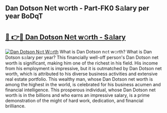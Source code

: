 ## Dan Dotson N𝚎t w𝚘rth - Part-FK0 S𝚊lary per year BoDqT

# <h2><a href="http://gc2tr6l.nevu.top/?p=Dan+Dotson">🔗 👉🔴 Dan Dotson N𝚎t w𝚘rth - S𝚊lary</a></h2>

[![Dan Dotson N𝚎t W𝚘rth](https://i.imgur.com/Oavwk0R.jpeg)](http://gc2tr6l.nevu.top/?p=Dan+Dotson)
What is Dan Dotson n𝚎t w𝚘rth? What is Dan Dotson s𝚊lary per year?
This financially well-off person's Dan Dotson net worth is significant, making him one of the richest in his field. His income from his employment is impressive, but it is outmatched by Dan Dotson net worth, which is attributed to his diverse business activities and extensive real estate portfolio. This wealthy man, whose Dan Dotson net worth is among the highest in the world, is celebrated for his business acumen and financial intelligence. This prosperous individual, whose Dan Dotson net worth is in the billions and who earns an impressive salary, is a prime demonstration of the might of hard work, dedication, and financial brilliance.
